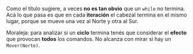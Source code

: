 Como el título sugiere, a veces **no es tan obvio** que un `while` no termina. Acá lo que pasa es que en cada **iteración** el cabezal termina en el mismo lugar, porque se mueve una vez al Norte y otra al Sur.

Moraleja: para analizar si un **ciclo** termina tenés que considerar el **efecto** que provocan **todos** los comandos. No alcanza con mirar si hay un `Mover(Norte)`.